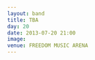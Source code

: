 ```yaml
---
layout: band
title: TBA
day: 20
date: 2013-07-20 21:00
image: 
venue: FREEDOM MUSIC ARENA
---
```




